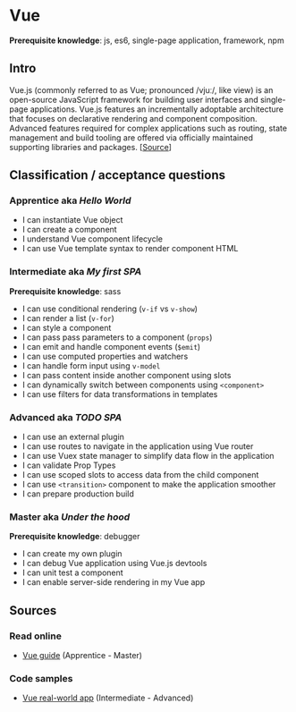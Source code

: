 # Vue

**Prerequisite knowledge**: js, es6, single-page application, framework, npm

## Intro
Vue.js (commonly referred to as Vue; pronounced /vjuː/, like view) is an open-source JavaScript framework for building user interfaces and single-page applications. Vue.js features an incrementally adoptable architecture that focuses on declarative rendering and component composition. Advanced features required for complex applications such as routing, state management and build tooling are offered via officially maintained supporting libraries and packages. [[Source](https://en.wikipedia.org/wiki/Vue.js)]

## Classification / acceptance questions

### Apprentice aka _Hello World_
* I can instantiate Vue object
* I can create a component
* I understand Vue component lifecycle
* I can use Vue template syntax to render component HTML

### Intermediate aka _My first SPA_
**Prerequisite knowledge**: sass
* I can use conditional rendering (`v-if` vs `v-show`)
* I can render a list (`v-for`)
* I can style a component
* I can pass pass parameters to a component (`props`)
* I can emit and handle component events (`$emit`)
* I can use computed properties and watchers
* I can handle form input using `v-model`
* I can pass content inside another component using slots
* I can dynamically switch between components using `<component>`
* I can use filters for data transformations in templates

### Advanced aka _TODO SPA_
* I can use an external plugin
* I can use routes to navigate in the application using Vue router
* I can use Vuex state manager to simplify data flow in the application
* I can validate Prop Types
* I can use scoped slots to access data from the child component
* I can use `<transition>` component to make the application smoother
* I can prepare production build

### Master aka _Under the hood_
**Prerequisite knowledge**: debugger
* I can create my own plugin
* I can debug Vue application using Vue.js devtools
* I can unit test a component
* I can enable server-side rendering in my Vue app

## Sources

### Read online
* [Vue guide](https://vuejs.org/v2/guide/) (Apprentice - Master)

### Code samples
* [Vue real-world app](https://github.com/gothinkster/vue-realworld-example-app) (Intermediate - Advanced)
